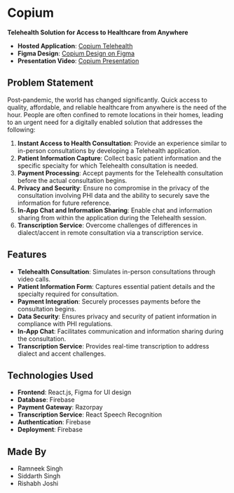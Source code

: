 # Copium

**Telehealth Solution for Access to Healthcare from Anywhere**

- **Hosted Application**: [Copium Telehealth](https://telehealth-f8a5b.web.app/)
- **Figma Design**: [Copium Design on Figma](https://www.figma.com/design/0O6amKV2N0yFc5gPeXXiYO/Copium?node-id=0-1&t=miMQnBzkW6icpmr9-1)
- **Presentation Video**: [Copium Presentation](https://drive.google.com/file/d/1SKo6BRLABW-UaV52DF-ukscKHNPr8kpv/view?usp=sharing)

## Problem Statement

Post-pandemic, the world has changed significantly. Quick access to quality, affordable, and reliable healthcare from anywhere is the need of the hour. People are often confined to remote locations in their homes, leading to an urgent need for a digitally enabled solution that addresses the following:

1. **Instant Access to Health Consultation**: Provide an experience similar to in-person consultations by developing a Telehealth application.
2. **Patient Information Capture**: Collect basic patient information and the specific specialty for which Telehealth consultation is needed.
3. **Payment Processing**: Accept payments for the Telehealth consultation before the actual consultation begins.
4. **Privacy and Security**: Ensure no compromise in the privacy of the consultation involving PHI data and the ability to securely save the information for future reference.
5. **In-App Chat and Information Sharing**: Enable chat and information sharing from within the application during the Telehealth session.
6. **Transcription Service**: Overcome challenges of differences in dialect/accent in remote consultation via a transcription service.

## Features

- **Telehealth Consultation**: Simulates in-person consultations through video calls.
- **Patient Information Form**: Captures essential patient details and the specialty required for consultation.
- **Payment Integration**: Securely processes payments before the consultation begins.
- **Data Security**: Ensures privacy and security of patient information in compliance with PHI regulations.
- **In-App Chat**: Facilitates communication and information sharing during the consultation.
- **Transcription Service**: Provides real-time transcription to address dialect and accent challenges.

## Technologies Used

- **Frontend**: React.js, Figma for UI design
- **Database**: Firebase
- **Payment Gateway**: Razorpay
- **Transcription Service**: React Speech Recognition
- **Authentication**: Firebase
- **Deployment**: Firebase

## Made By

- Ramneek Singh
- Siddarth Singh
- Rishabh Joshi
